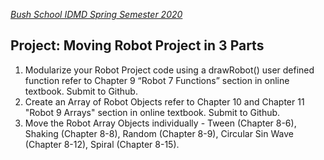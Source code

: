 
[_Bush School IDMD Spring Semester 2020_](https://chandrunarayan.github.io/idmd/)

## Project: Moving Robot Project in 3 Parts

1. Modularize your Robot Project code using a drawRobot() user defined function refer to Chapter 9 “Robot 7 Functions” section in online textbook. Submit to Github.
1. Create an Array of Robot Objects refer to Chapter 10 and Chapter 11 "Robot 9 Arrays" section in online textbook. Submit to Github.
1. Move the Robot Array Objects individually - Tween (Chapter 8-6), Shaking (Chapter 8-8), Random (Chapter 8-9), Circular Sin Wave (Chapter 8-12), Spiral (Chapter 8-15).